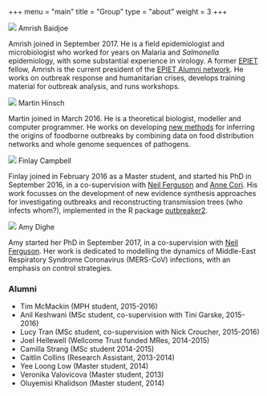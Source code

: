 +++
menu = "main"
title = "Group"
type = "about"
weight = 3
+++


<div class="member">
<img src="/images/amrish-baidjoe.jpg"> <font class="title">Amrish Baidjoe</font>

<p> Amrish joined in September 2017. He is a field epidemiologist and
microbiologist who worked for years on Malaria and <i>Salmonella</i>
epidemiology, with some substantial experience in virology. A former <a
href="https://ecdc.europa.eu/en/epiet-euphem">EPIET</a> fellow, Amrish is the
current president of the <a href="http://epietalumni.net/">EPIET Alumni
network</a>. He works on outbreak response and humanitarian crises, develops
training material for outbreak analysis, and runs workshops.  </p>

</div>



<div class="member">
<img src="/images/martin-hinsch.jpg"> <font class="title">Martin Hinsch</font>

<p> Martin joined in March 2016. He is a theoretical biologist, modeller and
computer programmer. He works on developing <a
href="https://github.com/mhinsch/rpathsonpaths">new methods</a> for inferring
the origins of foodborne outbreaks by combining data on food distribution
networks and whole genome sequences of pathogens.  </p>

</div>




<div class="member">
<img src="/images/finlay-campbell.jpg"> <font class="title">Finlay Campbell</font>

<p>
Finlay joined in February 2016 as a Master student, and started his PhD in
September 2016, in a co-supervision with <a href="https://www.imperial.ac.uk/people/neil.ferguson">
Neil Ferguson</a>
and <a href="http://www.imperial.ac.uk/people/a.cori">Anne Cori</a>. 
His work focusses on the development of new evidence synthesis
approaches for investigating outbreaks and reconstructing transmission trees
(who infects whom?), implemented in the R package 
<a href="http://www.repidemicsconsortium.org/outbreaker2">outbreaker2</a>.

</p>

</div>




<div class="member">
<img src="/images/amy-dighe.jpg"> <font class="title">Amy Dighe</font>

<p>
Amy started her PhD in September 2017, in a co-supervision with <a
href="https://www.imperial.ac.uk/people/neil.ferguson"> Neil Ferguson</a>. Her
work is dedicated to modelling the dynamics of Middle-East Respiratory Syndrome
Coronavirus (MERS-CoV) infections, with an emphasis on control strategies.

</p>

</div>




### Alumni

- Tim McMackin (MPH student, 2015-2016)
- Anil Keshwani (MSc student, co-supervision with Tini Garske, 2015-2016)
- Lucy Tran (MSc student, co-supervision with Nick Croucher, 2015-2016)
- Joel Hellewell (Wellcome Trust funded MRes, 2014-2015)
- Camilla Strang (MSc student 2014-2015)
- Caitlin Collins (Research Assistant, 2013-2014)
- Yee Loong Low (Master student, 2014)
- Veronika Valovicova (Master student, 2013)
- Oluyemisi Khalidson (Master student, 2014)



<br>
<br>
<br>
